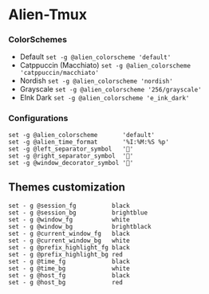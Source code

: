 # Alien-Tmux

### ColorSchemes

- Default `set -g @alien_colorscheme 'default'`
- Catppuccin (Macchiato) `set -g @alien_colorscheme 'catppuccin/macchiato'`
- Nordish `set -g @alien_colorscheme 'nordish'`
- Grayscale `set -g @alien_colorscheme '256/grayscale'`
- EInk Dark `set -g @alien_colorscheme 'e_ink_dark'`

### Configurations

```shell
set -g @alien_colorscheme       'default'
set -g @alien_time_format       '%I:%M:%S %p'
set -g @left_separator_symbol   ''   
set -g @right_separator_symbol  ''  
set -g @window_decorator_symbol '' 
```

## Themes customization

```shell
set - g @session_fg          black
set - g @session_bg          brightblue
set - g @window_fg           white
set - g @window_bg           brightblack
set - g @current_window_fg   black
set - g @current_window_bg   white
set - g @prefix_highlight_fg black
set - g @prefix_highlight_bg red
set - g @time_fg             black
set - g @time_bg             white
set - g @host_fg             black
set - g @host_bg             red
```
